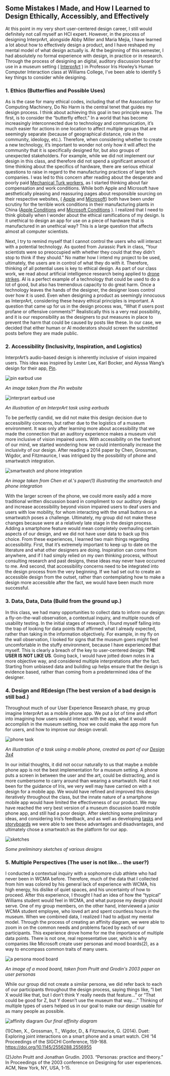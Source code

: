 ## Some Mistakes I Made, and How I Learned to Design Ethically, Accessibly, and Effectively

At this point in my very short user-centered design career, I still would definitely not call myself an HCI expert. 
However, in the process of designing InterprArt, alongside Abby Miller and Maria Mejia, I have learned a lot about how to 
effectively design a product, and I have reshaped my mental model of what design actually is. At the beginning of this semester, I had absolutely no formal experience with design, in practice or in research. Through the process of designing an digital, auditory discussion board for use in a museum setting ( [InterprArt](https://mc-mejia.github.io/HCIGroupProject/) ) in Professor Iris Howley’s Human Computer Interaction class at Williams College, I’ve been able to identify 5 key things to consider while designing.

### 1. Ethics (Butterflies and Possible Uses)

As is the case for many ethical codes, including that of the Association for Computing Machinery, Do No Harm is the central tenet that guides my design process. I think about achieving this goal in two principle ways. The first, is to consider the “butterfly effect.”  In a world that has become increasingly interconnected due to technology and communication, it’s much easier for actions in one location to affect multiple groups that are seemingly separate (because of geographical distance, role in the community, ideology, etc.). Therefore, when considering whether to create a new technology, it’s important to wonder not only how it will affect the community that it is specifically designed for, but also groups of unexpected stakeholders. For example, while we did not implement our design in this class, and therefore did not spend a significant amount of time thinking about the specifics of hardware, there are serious ethical questions to raise in regard to the manufacturing practices of large tech companies. I was led to this concern after reading about the desperate and poorly paid [Mechanical Turk workers](https://www.theatlantic.com/business/archive/2018/01/amazon-mechanical-turk/551192/), as I started thinking about fair compensation and work conditions. While both Apple and Microsoft have aesthetically pleasing and reassuring pages about responsible sourcing on their respective websites, ( [Apple](https://www.apple.com/supplier-responsibility/) and [Microsoft](https://www.microsoft.com/en-us/corporate-responsibility/responsible-sourcing)) both have been under scrutiny for the terrible work conditions in their manufacturing plants in China ([Apple Conditions](https://www.chicagotribune.com/bluesky/technology/ct-apple-china-workers-20180116-story.html) and [Microsoft Conditions](https://www.businessinsider.com/microsoft-slammed-over-child-labor-accusations-2010-4) ). I realized that I need to think globally when I wonder about the ethical ramifications of my design. Is it unethical to design an app for use on a piece of hardware that is manufactured in an unethical way? This is a large question that affects almost all computer scientists. 

Next, I try to remind myself that I cannot control the users who will interact with a potential technology. As quoted from Jurassic Park in class, “Your scientists were so preoccupied with whether they could that they didn’t stop to think if they should.” No matter how I intend my project to be used, ultimately, the users are in control of what they do with it. Therefore, thinking of all potential uses is key to ethical design. As part of our class work, we read about artificial intelligence research being applied to [drone strikes](https://glow.williams.edu/files/133121246/download?download_frd=1). AI is a perfect example of a technology that could be used to do a lot of good, but also has tremendous capacity to do great harm. Once a technology leaves the hands of the designer, the designer loses control over how it is used.
Even when designing a product as seemingly innocuous as InterprArt, considering these heavy ethical principles is important. A question that came up for us in the design process was, “What if users post profane or offensive comments?” Realistically this is a very real possibility, and it is our responsibility as the designers to put measures in place to prevent the harm that could be caused by posts like these. In our case, we decided that either human or AI moderators should screen the submitted posts before they are made public.

### 2. Accessibility (Inclusivity, Inspiration, and Logistics)

InterprArt’s audio-based design is inherently inclusive of vision impaired users. This idea was inspired by Lester Lee, Karl Bocker, and Alyssa Wang’s design for their app, [Pin](http://www.lester-lee.com/curious-places/). 

![pin earbud use](/img/karl_1.jpg)

*An image taken from the Pin website*

![interprart earbud use](/img/watch_task2.png) 

*An illustration of an InterprArt task using earbuds*

To be perfectly candid, we did not make this design decision due to accessibility concerns, but rather due to the logistics of a museum environment. It was only after learning more about accessibility that we made the connection that an auditory experience makes a museum visit more inclusive of vision impaired users. With accessibility on the forefront of our mind, we started wondering how we could intentionally increase the inclusivity of our design. After reading a 2014 paper by Chen, Grossman, Wigdor, and Fitzmaurice, I was intrigued by the possibility of phone and smartwatch integration. 

![smartwatch and phone integration](/img/integration.png)

*An image taken from Chen et al.'s paper(1) illustrating the smartwatch and phone integration*

With the larger screen of the phone, we could more easily add a more traditional written discussion board in compliment to our auditory design and increase accessibility beyond vision impaired users to deaf users and users with low mobility, for whom interacting with the small buttons on a smartwatch poses a challenge. Ultimately, my group did not make these changes because were at a relatively late stage in the design process. Adding a smartphone feature would mean completely overhauling certain aspects of our design, and we did not have user data to back up this choice. From these experiences, I learned two main things regarding accessibility. First, that it’s extremely important to keep up to date on the literature and what other designers are doing. Inspiration can come from anywhere, and if I had simply relied on my own thinking process, without consulting research and past designs, these ideas may never have occurred to me. And second, that accessibility concerns need to be integrated into the design process from the very beginning. If we had set out to create an accessible design from the outset, rather than contemplating how to make a design more accessible after the fact, we would have been much more successful.

### 3. Data, Data, Data (Build from the ground up.)

In this class, we had many opportunities to collect data to inform our design: a fly-on-the-wall observation, a contextual inquiry, and multiple rounds of usability testing. In the initial stages of research, I found myself falling into the trap of looking for data points that affirmed what I already expected, rather than taking in the information objectively. For example, in my fly on the wall observation, I looked for signs that the museum goers might feel uncomfortable in the stuffy environment, because I have experienced that myself. This is clearly a breach of the key to user-centered design: **THE USER IS NOT LIKE US**. Going back, I would have jotted down notes in a more objective way, and considered multiple interpretations after the fact. Starting from unbiased data and building up helps ensure that the design is evidence based, rather than coming from a predetermined idea of the designer.

### 4. Design and REdesign  (The best version of a bad design is still bad.)
	
Throughout much of our User Experience Research phase, my group imagine InterprArt as a mobile phone app. We put a lot of time and effort into imagining how users would interact with the app, what it would accomplish in the museum setting, how we could make the app more fun for users, and how to improve our design overall. 

![phone task](/img/phone_task2.png)

*An illustration of a task using a mobile phone, created as part of our [Design 3x4](http://mc-mejia.github.io/HCIGroupProject/Design3x4/)*

In our initial thoughts, it did not occur naturally to us that maybe a mobile phone app is not the best implementation for a museum setting. A phone puts a screen in between the user and the art, could be distracting, and is more cumbersome to carry around than wearing a smartwatch. Had it not been for the guidance of Iris, we very well may have carried on with a design for a mobile app. We would have refined and improved this design iteratively throughout the class, but the innate nature of a smartphone mobile app would have limited the effectiveness of our product. We may have reached the very best version of a museum discussion board mobile phone app, and still had a poor design. After sketching some preliminary ideas, and considering Iris’s feedback, and as well as developing [tasks](http://mc-mejia.github.io/HCIGroupProject/Design3x4/) and [storyboards](http://mc-mejia.github.io/HCIGroupProject/Design1x2/) we were able to see these advantages and disadvantages, and ultimately chose a smartwatch as the platform for our app.

![sketches](/img/GM_sketches.jpg)

*Some preliminary sketches of various designs*

### 5. Multiple Perspectives (The user is not like... the user?)

I conducted a contextual inquiry with a sophomore club athlete who had never been in WCMA before. Therefore, much of the data that I collected from him was colored by his general lack of experience with WCMA, his high energy, his dislike of quiet spaces, and his uncertainty of how to proceed. After this experience, I thought I had an idea of how the “typical” Williams student would feel in WCMA, and what purpose my design should serve. One of my group members, on the other  hand, interviewed a junior WCMA student employee, who loved art and spent countless hours in the museum. When we combined data, I realized I had to adjust my mental model. Through the process of creating an affinity diagram, we were able to zoom in on the common needs and problems faced by each of our participants. This experience drove home for me the importance of multiple data points. There is not one, real representative user, which is why companies like Microsoft create user personas and mood boards(2), as a way to encompass common traits of many users. 

![a persona mood board](/img/moodboard.png)

*An image of a mood board, taken from Pruitt and Grodin's 2003 paper on user personas*

While our group did not create a similar persona, we did refer back to each of our participants throughout the design process, saying things like, “I bet X would like that, but I don’t think Y really needs that feature…” or “That could be good for Z, but Y doesn’t use the museum that way….”  Thinking of multiple types of users helped us in our goal to make our design usable for as many people as possible.

![affinity diagram](/img/affinity_design.jpg)
*Our final affinity diagram*


(1)Chen, X., Grossman, T., Wigdor, D.,  & Fitzmaurice, G. (2014). Duet: Exploring joint 
interactions on a smart phone and a smart watch. CHI ‘14 Proceedings of the SIGCHI 
Conference, 159-168. https://doi.org/10.1145/2556288.2556955

(2)John Pruitt and Jonathan Grudin. 2003. “Personas: practice and theory.” In Proceedings of the 2003 conference on Designing for user experiences. ACM, New York, NY, USA, 1-15.
